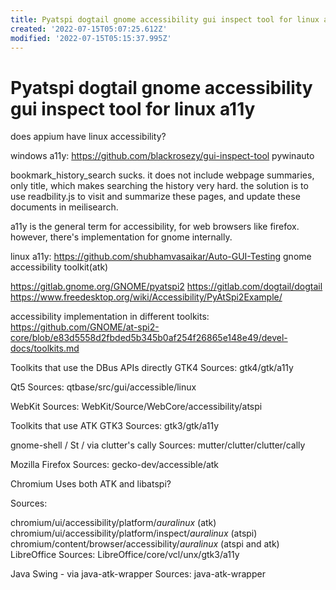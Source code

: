 ```yaml
---
title: Pyatspi dogtail gnome accessibility gui inspect tool for linux a11y
created: '2022-07-15T05:07:25.612Z'
modified: '2022-07-15T05:15:37.995Z'
---
```


# Pyatspi dogtail gnome accessibility gui inspect tool for linux a11y

does appium have linux accessibility?

windows a11y:
https://github.com/blackrosezy/gui-inspect-tool
pywinauto

bookmark_history_search sucks. it does not include webpage summaries, only title, which makes searching the history very hard. the solution is to use readbility.js to visit and summarize these pages, and update these documents in meilisearch.

a11y is the general term for accessibility, for web browsers like firefox. however, there's implementation for gnome internally.

linux a11y:
https://github.com/shubhamvasaikar/Auto-GUI-Testing
gnome accessibility toolkit(atk)

https://gitlab.gnome.org/GNOME/pyatspi2
https://gitlab.com/dogtail/dogtail
https://www.freedesktop.org/wiki/Accessibility/PyAtSpi2Example/

accessibility implementation in different toolkits:
https://github.com/GNOME/at-spi2-core/blob/e83d5558d2fbded5b345b0af254f26865e148e49/devel-docs/toolkits.md

Toolkits that use the DBus APIs directly
GTK4
Sources: gtk4/gtk/a11y

Qt5
Sources: qtbase/src/gui/accessible/linux

WebKit
Sources: WebKit/Source/WebCore/accessibility/atspi

Toolkits that use ATK
GTK3
Sources: gtk3/gtk/a11y

gnome-shell / St / via clutter's cally
Sources: mutter/clutter/clutter/cally

Mozilla Firefox
Sources: gecko-dev/accessible/atk

Chromium
Uses both ATK and libatspi?

Sources:

chromium/ui/accessibility/platform/*auralinux* (atk)
chromium/ui/accessibility/platform/inspect/*auralinux* (atspi)
chromium/content/browser/accessibility/*auralinux* (atspi and atk)
LibreOffice
Sources: LibreOffice/core/vcl/unx/gtk3/a11y

Java Swing - via java-atk-wrapper
Sources: java-atk-wrapper


